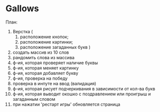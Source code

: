 # Gallows

План:
1. Верстка (
    1. расположение кнопок;
    2. расположение картинки;
    3. расположение загаданных букв
)
2. создать массив из 10 слов
3. рандомить слова из массива
4. ф-ия, которая проверяет наличие буквы 
5. ф-ия, которая меняет картинку
6. ф-ия, которая добавляет букву
7. ф-ия, проверка на победу
8. проверка в инпуте на ввод (валидация)
9. ф-ия, которая рисует подчеркивания в зависимости от кол-ва букв
10. ф-ия, которая выводит окошко с поздравлением или проигрыш и загаданным словом
11. при нажатии 'рестарт игры' обновляется страница
